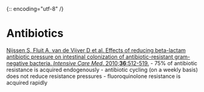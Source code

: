 {:: encoding="utf-8" /}

# Antibiotics

[Nijssen S, Fluit A, van de Vijver D et al. Effects of reducing beta-lactam antibiotic pressure on intestinal colonization of antibiotic-resistant gram-negative bacteria. *Intensive Care Med*. 2010;**36**:512-519.](http://dx.doi.org/10.1007/s00134-009-1714-y)
    - 75% of antibiotic resistance is acquired endogenously
    - antibiotic cycling (on a weekly basis) does not reduce resistance pressures
    - fluoroquinolone resistance is acquired rapidly

